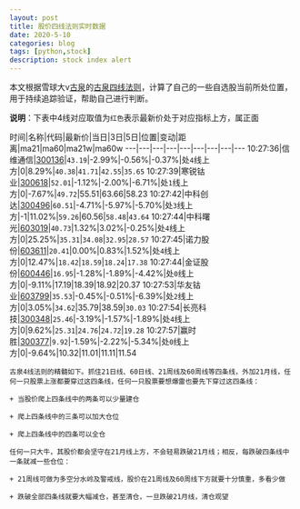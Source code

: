 ```yaml
---
layout: post
title: 股价四线法则实时数据
date: 2020-5-10
categories: blog
tags: [python,stock]
description: stock index alert
---
```



本文根据雪球大v[古泉](https://xueqiu.com/u/7148646888)的[古泉四线法则](https://xueqiu.com/7148646888/130498192)，计算了自己的一些自选股当前所处位置，用于持续追踪验证，帮助自己进行判断。

**说明**：下表中4线对应取值为`红色`表示最新价处于对应指标上方，属正面

时间|名称|代码|最新价|当日|3日|5日|位置|变动|距离|ma21|ma60|ma21w|ma60w
---|---|---|---|---|---|---|---|---
10:27:36|信维通信|[300136](https://xueqiu.com/S/SZ300136)|`43.19`|-2.99%|-0.56%|-0.37%|处`4`线上方|0|8.29%|`40.38`|`41.71`|`42.55`|`35.65`
10:27:39|寒锐钴业|[300618](https://xueqiu.com/S/SZ300618)|`52.01`|-1.12%|-2.00%|-6.71%|处`1`线上方|0|-7.67%|`49.72`|55.51|63.66|58.23
10:27:42|中科创达|[300496](https://xueqiu.com/S/SZ300496)|`60.51`|-4.71%|-5.97%|-5.70%|处`3`线上方|-1|11.02%|`59.26`|60.56|`58.48`|`43.64`
10:27:44|中科曙光|[603019](https://xueqiu.com/S/SH603019)|`40.73`|1.32%|3.02%|-0.25%|处`4`线上方|0|25.25%|`35.31`|`34.08`|`32.95`|`28.57`
10:27:45|诺力股份|[603611](https://xueqiu.com/S/SH603611)|`20.41`|0.00%|0.83%|1.52%|处`4`线上方|0|12.47%|`18.42`|`18.59`|`18.24`|`17.38`
10:27:44|金证股份|[600446](https://xueqiu.com/S/SH600446)|`16.95`|-1.28%|-1.89%|-4.42%|处`0`线上方|0|-9.11%|17.19|18.39|18.92|20.37
10:27:53|华友钴业|[603799](https://xueqiu.com/S/SH603799)|`35.53`|-0.45%|-0.51%|-6.39%|处`2`线上方|0|3.05%|`34.62`|35.79|38.59|`30.03`
10:27:54|长亮科技|[300348](https://xueqiu.com/S/SZ300348)|`25.46`|-3.19%|-1.57%|-1.89%|处`4`线上方|0|9.62%|`25.31`|`24.76`|`24.72`|`19.28`
10:27:57|赢时胜|[300377](https://xueqiu.com/S/SZ300377)|`9.92`|-1.59%|-2.22%|-5.34%|处`0`线上方|0|-9.64%|10.32|11.01|11.11|11.54

```
古泉4线法则的精髓如下。抓住21日线、60日线、21周线及60周线等四条线，外加21月线，任何一只股票上涨都要穿过这四条线，任何一只股票要想爆雷也要先下穿过这四条线：

+ 当股价爬上四条线中的两条可以少量建仓

+ 爬上四条线中的三条可以加大仓位

+ 爬上四条线中的四条可以全仓

任何一只大牛，其股价都会坚守在21月线上方，不会轻易跌破21月线；相反，每跌破四条线中一条就减一些仓位：

+ 21周线可做为多空分水岭及警戒线，股价在21周线及60周线下方就要十分慎重，多看少做

+ 跌破全部四条线就要大幅减仓，甚至清仓，一旦跌破21月线，清仓观望
```